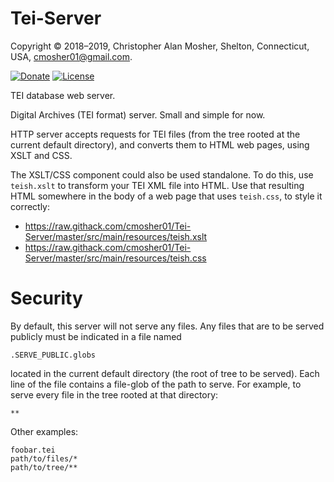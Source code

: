 # Tei-Server

Copyright © 2018–2019, Christopher Alan Mosher, Shelton, Connecticut, USA, <cmosher01@gmail.com>.

[![Donate](https://img.shields.io/badge/Donate-PayPal-green.svg)](https://www.paypal.com/cgi-bin/webscr?cmd=_s-xclick&hosted_button_id=CVSSQ2BWDCKQ2)
[![License](https://img.shields.io/github/license/cmosher01/Tei-Server.svg)](https://www.gnu.org/licenses/gpl.html)

TEI database web server.

Digital Archives (TEI format) server. Small and simple for now.

HTTP server accepts requests for TEI files (from the tree rooted at
the current default directory), and converts them to HTML web pages,
using XSLT and CSS.

The XSLT/CSS component could also be used standalone. To do this,
use `teish.xslt` to transform your TEI XML file into HTML.
Use that resulting HTML somewhere in the body of a web page
that uses `teish.css`, to style it correctly:

 * https://raw.githack.com/cmosher01/Tei-Server/master/src/main/resources/teish.xslt
 * https://raw.githack.com/cmosher01/Tei-Server/master/src/main/resources/teish.css

# Security

By default, this server will not serve any files. Any files that
are to be served publicly must be indicated in a file named

```
.SERVE_PUBLIC.globs
```

located in the current default directory (the root of tree to be served).
Each line of the file contains a file-glob of the path to serve.
For example, to serve every file in the tree rooted at that directory:

```
**
```

Other examples:

```
foobar.tei
path/to/files/*
path/to/tree/**
```
